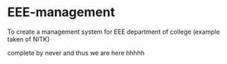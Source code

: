 # EEE-management
To create a management system for EEE department of college (example taken of NITK)


complete by never and thus we are here hhhhh
